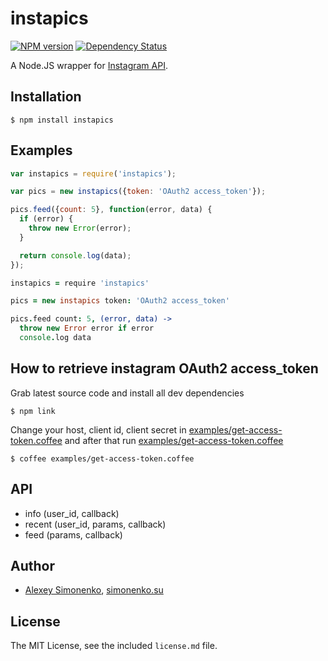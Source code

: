 # instapics

[![NPM version](https://badge.fury.io/js/instapics.png)](http://badge.fury.io/js/instapics) [![Dependency Status](https://david-dm.org/meritt/node-instapics.png)](https://david-dm.org/meritt/node-instapics)

A Node.JS wrapper for [Instagram API](http://instagram.com/developer/).

## Installation

```
$ npm install instapics
```

## Examples

```javascript
var instapics = require('instapics');

var pics = new instapics({token: 'OAuth2 access_token'});

pics.feed({count: 5}, function(error, data) {
  if (error) {
    throw new Error(error);
  }

  return console.log(data);
});
```

```coffeescript
instapics = require 'instapics'

pics = new instapics token: 'OAuth2 access_token'

pics.feed count: 5, (error, data) ->
  throw new Error error if error
  console.log data
```

## How to retrieve instagram OAuth2 access_token

Grab latest source code and install all dev dependencies

```
$ npm link
```

Change your host, client id, client secret in [examples/get-access-token.coffee](http://github.com/meritt/node-instapics/blob/master/examples/get-access-token.coffee) and after that run [examples/get-access-token.coffee](http://github.com/meritt/node-instapics/blob/master/examples/get-access-token.coffee)

```
$ coffee examples/get-access-token.coffee
```

## API

* info (user_id, callback)
* recent (user_id, params, callback)
* feed (params, callback)

## Author

* [Alexey Simonenko](mailto:alexey@simonenko.su), [simonenko.su](http://simonenko.su)

## License

The MIT License, see the included `license.md` file.
